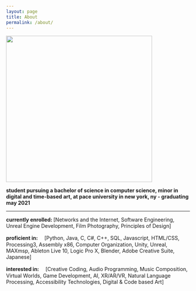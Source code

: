 ```yaml
---
layout: page
title: About
permalink: /about/
---
```

<img src="https://i.imgur.com/uC3nHFT.jpg" width="400">

**student pursuing a bachelor of science in computer science, minor in digital and time-based art, at pace university in new york, ny - graduating may 2021**

<!-- **ニューヨークでペース大学のコンピュータ・サイエンス理学士四年生です。副専攻はデジタル・アートです。２０２１年５月に卒業します。日本で務めるとビザが必要です** -->

-----------------------------------------------------------

**currently enrolled: <!--（今学期のコース）-->**
[Networks and the Internet, 
Software Engineering,
Unreal Engine Development, 
Film Photography,
Principles of Design]

**proficient in:　<!--（技術）: -->**
[Python,
Java,
C,
C#,
C++,
SQL,
Javascript,
HTML/CSS,
Processing3,
Assembly x86,
Computer Organization,
Unity,
Unreal,
MAXmsp,
Ableton Live 10,
Logic Pro X,
Blender,
Adobe Creative Suite,
Japanese]


**interested in:　<!--（興味）:-->**
[Creative Coding,
Audio Programming,
Music Composition,
Virtual Worlds,
Game Development,
AI,
XR/AR/VR,
Natural Language Processing,
Accessibility Technologies,
Digital & Code based Art]
